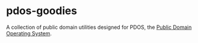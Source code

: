 # pdos-goodies
A collection of public domain utilities designed for PDOS, the [Public Domain Operating System](https://www.pdos.org).
